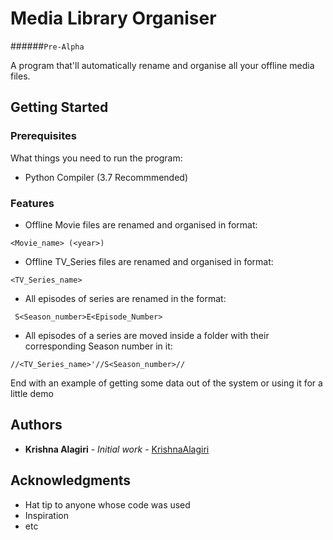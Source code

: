 # Media Library Organiser 
######`Pre-Alpha`

A program that'll automatically rename and organise all your offline media files.

## Getting Started


### Prerequisites
What things you need to run the program:
* Python Compiler (3.7 Recommmended)

### Features
*  Offline Movie files are renamed and organised in format:
```
<Movie_name> (<year>)
```
* Offline TV_Series files are renamed and organised in format:
```
<TV_Series_name>
```
* All episodes of series are renamed in the format:
```
 S<Season_number>E<Episode_Number>
```
* All episodes of a series are moved inside a folder with their corresponding Season number in it:
```
//<TV_Series_name>'//S<Season_number>//
```
End with an example of getting some data out of the system or using it for a little demo


## Authors

* **Krishna Alagiri** - *Initial work* - [KrishnaAlagiri](https://github.com/KrishnaAlagiri/)

## Acknowledgments

* Hat tip to anyone whose code was used
* Inspiration
* etc
